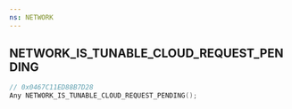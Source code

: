 ```yaml
---
ns: NETWORK
---
```

## NETWORK_IS_TUNABLE_CLOUD_REQUEST_PENDING

```c
// 0x0467C11ED88B7D28
Any NETWORK_IS_TUNABLE_CLOUD_REQUEST_PENDING();
```

